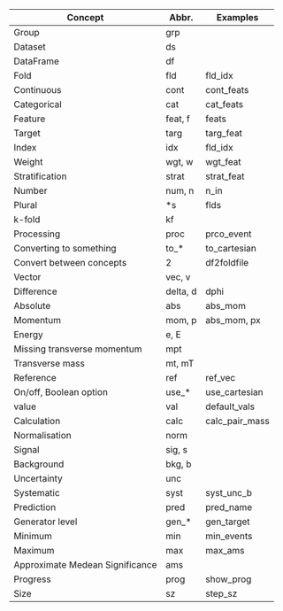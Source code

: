 |Concept|Abbr.|Examples|
|---|---|---|
|Group|grp||
|Dataset|ds||
|DataFrame|df||
|Fold|fld|fld_idx|
|Continuous|cont|cont_feats|
|Categorical|cat|cat_feats|
|Feature|feat, f|feats|
|Target|targ|targ_feat|
|Index|idx|fld_idx|
|Weight|wgt, w| wgt_feat|
|Stratification|strat|strat_feat|
|Number|num, n|n_in|
|Plural|*s|flds|
|k-fold|kf||
|Processing|proc|prco_event|
|Converting to something|to_*|to_cartesian|
|Convert between concepts|2|df2foldfile|
|Vector|vec, v||
|Difference|delta, d|dphi|
|Absolute|abs|abs_mom|
|Momentum|mom, p|abs_mom, px|
|Energy|e, E||
|Missing transverse momentum|mpt||
|Transverse mass|mt, mT||
|Reference|ref|ref_vec|
|On/off, Boolean option|use_*|use_cartesian|
|value|val|default_vals|
|Calculation|calc|calc_pair_mass|
|Normalisation|norm||
|Signal|sig, s||
|Background|bkg, b||
|Uncertainty|unc||
|Systematic|syst|syst_unc_b|
|Prediction|pred|pred_name|
|Generator level|gen_*|gen_target|
|Minimum|min|min_events|
|Maximum|max|max_ams|
|Approximate Medean Significance|ams||
|Progress|prog|show_prog|
|Size|sz|step_sz|

